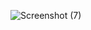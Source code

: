 
![Screenshot (7)](https://github.com/Armaghan-M/Result-Summary-Component/assets/141311324/fb6011f3-715e-41be-bc50-11903431243b)
